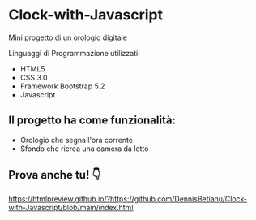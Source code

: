 # Clock-with-Javascript

Mini progetto di un orologio digitale

Linguaggi di Programmazione utilizzati:
- HTML5
- CSS 3.0
- Framework Bootstrap 5.2
- Javascript 


## Il progetto ha come funzionalità: ##
- Orologio che segna l'ora corrente
- Sfondo che ricrea una camera da letto


## Prova anche tu! 👇 ##
https://htmlpreview.github.io/?https://github.com/DennisBetianu/Clock-with-Javascript/blob/main/index.html
